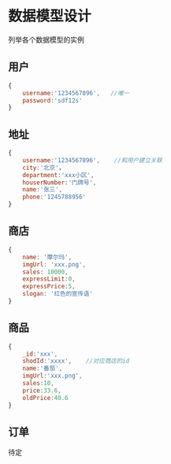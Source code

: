 # 数据模型设计

列举各个数据模型的实例

## 用户

```js
{
    username:'1234567896',   //唯一
    password:'sdf12s'
}
```


## 地址

```js
{
    username:'1234567896',    //和用户建立关联
    city:'北京'，
    department:'xxx小区',
    houserNumber:'门牌号',
    name:'张三',
    phone:'1245788956'
}
```

## 商店

```js
{
    name: '摩尔玛',
    imgUrl: 'xxx.png',
    sales: 10000,
    expressLimit:0,
    expressPrice:5,
    slogan: '红色的宣传语'
}
```

## 商品

```js
{
    _id:'xxx',
    shodId:'xxxx',    //对应商店的id 
    name:'番茄',
    imgUrl:'xxx.png',
    sales:10,
    price:33.6,
    oldPrice:40.6
}
```

## 订单

待定